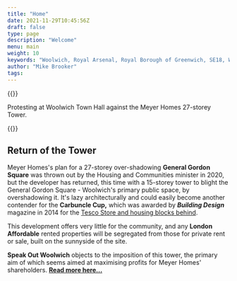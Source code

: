 ```yaml
---
title: "Home"
date: 2021-11-29T10:45:56Z
draft: false
type: page
description: "Welcome"
menu: main
weight: 10
keywords: "Woolwich, Royal Arsenal, Royal Borough of Greenwich, SE18, Woolwich Ferry, Woolwich Town"
author: "Mike Brooker"
tags:
---
```



{{<responsive-image img="/img/protest.jpg" alt="Protest outside Greenwich Town Hall - 2019">}}

Protesting at Woolwich Town Hall against the Meyer Homes 27-storey Tower.  

{{<statement text="Welcome to our website which is here to inform, and to help us campaign for a better Woolwich, one that our communities would like to see, rather than one imposed by developers and the Council.">}}

## Return of the Tower 
Meyer Homes's plan for a 27-storey over-shadowing **General Gordon Square** was thrown out by the Housing and Communities minister in 2020, but the developer has returned, this time with a 15-storey tower to blight the General Gordon Square - Woolwich's primary public space, by overshadowing it. It's lazy architecturally and could easily become another contender for the **Carbuncle Cup,** which was awarded by ***Building Design*** magazine in 2014 for the [Tesco Store and housing blocks behind](https://www.theguardian.com/artanddesign/2014/sep/03/tesco-woolwich-carbuncle-cup-architectural-prize). 

This development offers very little for the community, and any **London Affordable** rented properties will be segregated from those for private rent or sale, built on the sunnyside of the site.  

**Speak Out Woolwich** objects to the imposition of this tower, the primary aim of which seems aimed at maximising profits for Meyer Homes' shareholders. **[Read more here...](/campaigns/meyer/)**
